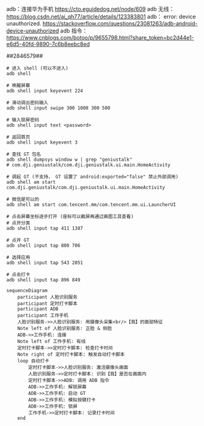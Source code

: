 adb：连接华为手机 https://cto.eguidedog.net/node/609
adb 无线： https://blog.csdn.net/ai_qh77/article/details/123383801
adb： error: device unauthorized. https://stackoverflow.com/questions/23081263/adb-android-device-unauthorized
adb 指令： https://www.cnblogs.com/botoo/p/9655798.html?share_token=bc2d44e1-e6d5-40fd-9890-7c6b8eebc8ed
 
*#*#2846579#*#*



```shell
# 进入 shell (可以不进入)
adb shell

# 唤醒屏幕
adb shell input keyevent 224

# 滑动调出密码输入
adb shell input swipe 300 1000 300 500

# 输入锁屏密码
adb shell input text <password>

# 返回首页
adb shell input keyevent 3

# 查找 GT 包名
adb shell dumpsys window w | grep "geniustalk"
# com.dji.geniustalk/com.dji.geniustalk.ui.main.HomeActivity

# 调起 GT (不支持， GT 设置了 android:exported="false" 禁止外部调用)
adb shell am start com.dji.geniustalk/com.dji.geniustalk.ui.main.HomeActivity

# 微信是可以的
adb shell am start com.tencent.mm/com.tencent.mm.ui.LauncherUI

# 点击屏幕坐标逐步打开 (座标可以截屏再通过画图工具查看)
# 点开分类
adb shell input tap 411 1387

# 点开 GT
adb shell input tap 800 706

# 选择应用
adb shell input tap 543 2051

# 点击打卡
adb shell input tap 896 849
```


```mermaid
sequenceDiagram
    participant 人脸识别服务
    participant 定时打卡脚本
    participant ADB
    participant 工作手机
    人脸识别服务->>人脸识别服务: 用摄像头采集<br/>【我】的面部特征
    Note left of 人脸识别服务: 正脸 & 侧脸
    ADB->>工作手机: 连接
    Note left of 工作手机: 有线
    定时打卡脚本->>定时打卡脚本: 检查打卡时间
    Note right of 定时打卡脚本: 触发自动打卡脚本
    loop 自动打卡
        定时打卡脚本->>人脸识别服务: 激活摄像头画面
        人脸识别服务->>定时打卡脚本: 识别【我】是否在画面内
        定时打卡脚本->>ADB: 调用 ADB 指令
        ADB->>工作手机: 解锁屏幕
        ADB->>工作手机: 启动 GT
        ADB->>工作手机: 模拟按键打卡
        ADB->>工作手机: 锁屏
        工作手机->>定时打卡脚本: 记录打卡时间
    end
```